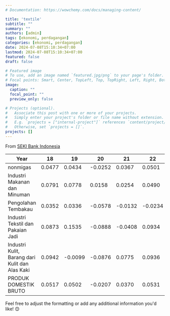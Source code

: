```yaml
---
# Documentation: https://wowchemy.com/docs/managing-content/

title: 'textile'
subtitle: ""
summary: ""
authors: [admin]
tags: [ekonomi, perdagangan]
categories: [ekonomi, perdagangan]
date: 2024-07-08T15:10:34+07:00
lastmod: 2024-07-08T15:10:34+07:00
featured: false
draft: false

# Featured image
# To use, add an image named `featured.jpg/png` to your page's folder.
# Focal points: Smart, Center, TopLeft, Top, TopRight, Left, Right, BottomLeft, Bottom, BottomRight.
image:
  caption: ""
  focal_point: ""
  preview_only: false

# Projects (optional).
#   Associate this post with one or more of your projects.
#   Simply enter your project's folder or file name without extension.
#   E.g. `projects = ["internal-project"]` references `content/project/deep-learning/index.md`.
#   Otherwise, set `projects = []`.
projects: []
---
```


From [SEKI Bank Indonesia](https://www.bi.go.id/id/statistik/ekonomi-keuangan/seki/default.aspx#headingFour)




| Year | 18         | 19         | 20          | 21          | 22          | 23          |
|------|------------|------------|-------------|-------------|-------------|-------------|
| nonmigas | 0.0477 | 0.0434 | -0.0252 | 0.0367 | 0.0501 | 0.0469 |
| Industri Makanan dan Minuman | 0.0791 | 0.0778 | 0.0158 | 0.0254 | 0.0490 | 0.0447 |
| Pengolahan Tembakau | 0.0352 | 0.0336 | -0.0578 | -0.0132 | -0.0234 | 0.0480 |
| Industri Tekstil dan Pakaian Jadi | 0.0873 | 0.1535 | -0.0888 | -0.0408 | 0.0934 | -0.0198 |
| Industri Kulit, Barang dari Kulit dan Alas Kaki | 0.0942 | -0.0099 | -0.0876 | 0.0775 | 0.0936 | -0.0034 |
| PRODUK DOMESTIK BRUTO | 0.0517 | 0.0502 | -0.0207 | 0.0370 | 0.0531 | 0.0505 |

Feel free to adjust the formatting or add any additional information you'd like! 😊